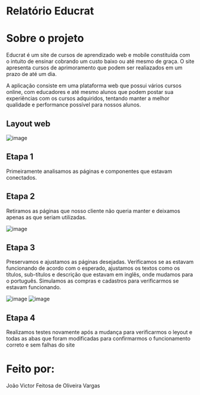 # Relatório Educrat 

# Sobre o projeto

Educrat é um site de cursos de aprendizado web e mobile constituída com o intuito de ensinar cobrando um custo baixo ou até mesmo de graça. O site apresenta cursos de aprimoramento que podem ser realiazados em um prazo de até um dia.

A aplicação consiste em uma plataforma web que possui vários cursos online, com educadores e até mesmo alunos que podem postar sua experiências com os cursos adquiridos, tentando manter a melhor qualidade e performance possível para nossos alunos.


## Layout web
![image](https://github.com/user-attachments/assets/457915c9-09cc-4324-88c5-dab09ff1e42a)

## Etapa 1 
Primeiramente analisamos as páginas e componentes que estavam conectados.

## Etapa 2
Retiramos as páginas que nosso cliente não queria manter e deixamos apenas as que seriam utilizadas. 

![image](https://github.com/user-attachments/assets/d0779950-d9c5-4632-a81d-f63012c0f933)

## Etapa 3
Preservamos e ajustamos as páginas desejadas. Verificamos se as estavam funcionando de acordo com o esperado, ajustamos os textos como os títulos, sub-títulos e descrição que estavam em inglês, onde mudamos para o português. Simulamos as compras e cadastros para verificarmos se estavam funcionando.

![image](https://github.com/user-attachments/assets/f6e9cb0a-0721-4223-bc96-860093adbf5c)
![image](https://github.com/user-attachments/assets/056243ee-f06b-4042-8dfa-3bf842606f73)

## Etapa 4
Realizamos testes novamente após a mudança para verificarmos o leyout e todas as abas que foram modificadas para confirmarmos o funcionamento correto e sem falhas do site

# Feito por:

João Victor Feitosa de Oliveira Vargas


